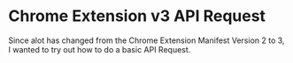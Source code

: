 # Chrome Extension v3 API Request

Since alot has changed from the Chrome Extension Manifest Version 2 to 3, I wanted to try out how to do a basic API Request.